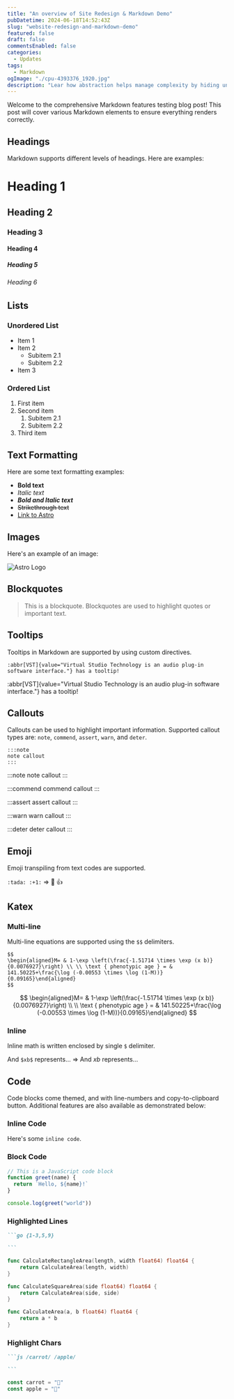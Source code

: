 ```yaml
---
title: "An overview of Site Redesign & Markdown Demo"
pubDatetime: 2024-06-18T14:52:43Z
slug: "website-redesign-and-markdown-demo"
featured: false
draft: false
commentsEnabled: false
categories:
  - Updates
tags:
  - Markdown
ogImage: "./cpu-4393376_1920.jpg"
description: "Lear how abstraction helps manage complexity by hiding unnecessary details"
---
```


Welcome to the comprehensive Markdown features testing blog post! This post will cover various Markdown elements to ensure everything renders correctly.

## Headings

Markdown supports different levels of headings. Here are examples:

# Heading 1

## Heading 2

### Heading 3

#### Heading 4

##### Heading 5

###### Heading 6

## Lists

### Unordered List

- Item 1
- Item 2
  - Subitem 2.1
  - Subitem 2.2
- Item 3

### Ordered List

1. First item
2. Second item
   1. Subitem 2.1
   2. Subitem 2.2
3. Third item

## Text Formatting

Here are some text formatting examples:

- **Bold text**
- _Italic text_
- **_Bold and Italic text_**
- ~~Strikethrough text~~
- [Link to Astro](https://astro.build)

## Images

Here's an example of an image:

![Astro Logo](https://astro.build/assets/press/astro-icon-light.png)

## Blockquotes

> This is a blockquote. Blockquotes are used to highlight quotes or important text.

## Tooltips

Tooltips in Markdown are supported by using custom directives.

```
:abbr[VST]{value="Virtual Studio Technology is an audio plug-in software interface."} has a tooltip!
```

:abbr[VST]{value="Virtual Studio Technology is an audio plug-in software interface."} has a tooltip!

## Callouts

Callouts can be used to highlight important information. Supported callout types are: `note`, `commend`, `assert`, `warn`, and `deter`.

```
:::note
note callout
:::
```

:::note
note callout
:::

:::commend
commend callout
:::

:::assert
assert callout
:::

:::warn
warn callout
:::

:::deter
deter callout
:::

## Emoji

Emoji transpiling from text codes are supported.

`:tada: :+1:` => :tada: :+1:

## Katex

### Multi-line

Multi-line equations are supported using the `$$` delimiters.

```
$$
\begin{aligned}M= & 1-\exp \left(\frac{-1.51714 \times \exp (x b)}{0.0076927}\right) \\ \\ \text { phenotypic age } = & 141.50225+\frac{\log (-0.00553 \times \log (1-M))}{0.09165}\end{aligned}
$$
```

$$
\begin{aligned}M= & 1-\exp \left(\frac{-1.51714 \times \exp (x b)}{0.0076927}\right) \\ \\ \text { phenotypic age } = & 141.50225+\frac{\log (-0.00553 \times \log (1-M))}{0.09165}\end{aligned}
$$

### Inline

Inline math is written enclosed by single `$` delimiter.

And `$xb$` represents... => And $xb$ represents...

## Code

Code blocks come themed, and with line-numbers and copy-to-clipboard button. Additional features are also available as demonstrated below:

### Inline Code

Here's some `inline code`.

### Block Code

```javascript
// This is a JavaScript code block
function greet(name) {
  return `Hello, ${name}!`
}

console.log(greet("world"))
```

### Highlighted Lines

````markdown
```go {1-3,5,9}

```
````

```go {1-3,5,9}
func CalculateRectangleArea(length, width float64) float64 {
    return CalculateArea(length, width)
}

func CalculateSquareArea(side float64) float64 {
    return CalculateArea(side, side)
}

func CalculateArea(a, b float64) float64 {
    return a * b
}
```

### Highlight Chars

````markdown
```js /carrot/ /apple/

```
````

```js /carrot/ /apple/
const carrot = "🥕"
const apple = "🍎"
```
